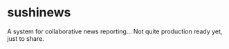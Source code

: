 sushinews
=========

A system for collaborative news reporting... Not quite production ready yet, just to share.
